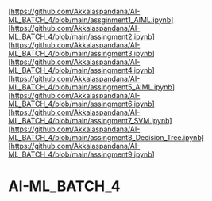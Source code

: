 [https://github.com/Akkalaspandana/AI-ML_BATCH_4/blob/main/assginment1_AIML.ipynb]
[https://github.com/Akkalaspandana/AI-ML_BATCH_4/blob/main/assingment2.ipynb]
[https://github.com/Akkalaspandana/AI-ML_BATCH_4/blob/main/assingment3.ipynb]
[https://github.com/Akkalaspandana/AI-ML_BATCH_4/blob/main/assingment4.ipynb]
[https://github.com/Akkalaspandana/AI-ML_BATCH_4/blob/main/assingment5_AIML.ipynb]
[https://github.com/Akkalaspandana/AI-ML_BATCH_4/blob/main/assingment6.ipynb]
[https://github.com/Akkalaspandana/AI-ML_BATCH_4/blob/main/assingment7_SVM.ipynb]
[https://github.com/Akkalaspandana/AI-ML_BATCH_4/blob/main/assingment8_Decision_Tree.ipynb]
[https://github.com/Akkalaspandana/AI-ML_BATCH_4/blob/main/assingment9.ipynb]
# AI-ML_BATCH_4
